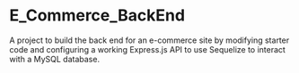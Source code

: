 # E_Commerce_BackEnd
A project to build the back end for an e-commerce site by modifying starter code and configuring a working Express.js API to use Sequelize to interact with a MySQL database.
